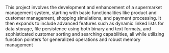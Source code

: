 This project involves the development and enhancement of a supermarket management system, starting with basic functionalities like product and customer management, shopping simulations, and payment processing. It then expands to include advanced features such as dynamic linked lists for data storage, file persistence using both binary and text formats, and sophisticated customer sorting and searching capabilities, all while utilizing function pointers for generalized operations and robust memory management
